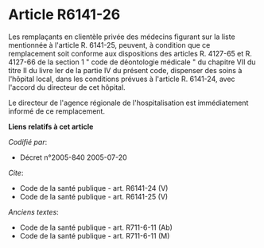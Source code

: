 # Article R6141-26

Les remplaçants en clientèle privée des médecins figurant sur la liste mentionnée à l'article R. 6141-25, peuvent, à
condition que ce remplacement soit conforme aux dispositions des articles R. 4127-65 et R. 4127-66 de la section 1 " code de
déontologie médicale " du chapitre VII du titre II du livre Ier de la partie IV du présent code, dispenser des soins à
l'hôpital local, dans les conditions prévues à l'article R. 6141-24, avec l'accord du directeur de cet hôpital.

Le directeur de l'agence régionale de l'hospitalisation est immédiatement informé de ce remplacement.

**Liens relatifs à cet article**

_Codifié par_:

  - Décret n°2005-840 2005-07-20

_Cite_:

  - Code de la santé publique - art. R6141-24 (V)
  - Code de la santé publique - art. R6141-25 (V)

_Anciens textes_:

  - Code de la santé publique - art. R711-6-11 (Ab)
  - Code de la santé publique - art. R711-6-11 (M)
